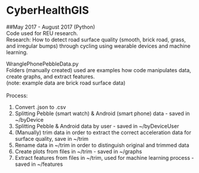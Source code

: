 # CyberHealthGIS
##May 2017 - August 2017
(Python)</br>
Code used for REU research. <br />
Research: How to detect road surface quality (smooth, brick road, grass, and irregular bumps) through cycling using wearable devices and machine learning.

WranglePhonePebbleData.py<br />
Folders (manually created) used are examples how code manipulates data, create graphs, and extract features.<br />
(note: example data are brick road surface data)<br /><br />
Process:
1. Convert .json to .csv
2. Splitting Pebble (smart watch) & Android (smart phone) data - saved in ~/byDevice
3. Splitting Pebble & Android data by user - saved in ~/byDeviceUser
4. (Manually) trim data in order to extract the correct acceleration data for surface quality, save in ~/trim
5. Rename data in ~/trim in order to distinguish original and trimmed data
6. Create plots from files in ~/trim - saved in ~/graphs
7. Extract features from files in ~/trim, used for machine learning process - saved in ~/features

